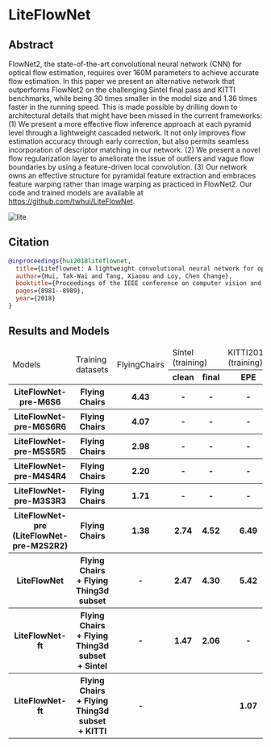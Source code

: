 # LiteFlowNet

## Abstract

FlowNet2, the state-of-the-art convolutional neural
network (CNN) for optical flow estimation, requires over
160M parameters to achieve accurate flow estimation. In
this paper we present an alternative network that outperforms
FlowNet2 on the challenging Sintel final pass and
KITTI benchmarks, while being 30 times smaller in the
model size and 1.36 times faster in the running speed. This
is made possible by drilling down to architectural details
that might have been missed in the current frameworks: (1)
We present a more effective flow inference approach at each
pyramid level through a lightweight cascaded network. It
not only improves flow estimation accuracy through early
correction, but also permits seamless incorporation of descriptor matching
in our network. (2) We present a novel flow regularization layer
to ameliorate the issue of outliers and vague flow boundaries
by using a feature-driven local convolution. (3) Our network owns
an effective structure for pyramidal feature extraction and embraces feature
warping rather than image warping as practiced in FlowNet2.
Our code and trained models are available at
https://github.com/twhui/LiteFlowNet.

![lite](https://user-images.githubusercontent.com/76149310/142731269-eee91f40-1a4d-4c9e-afc6-6d90b0674b62.png)

## Citation

<!-- [ALGORITHM] -->

```bibtex
@inproceedings{hui2018liteflownet,
  title={Liteflownet: A lightweight convolutional neural network for optical flow estimation},
  author={Hui, Tak-Wai and Tang, Xiaoou and Loy, Chen Change},
  booktitle={Proceedings of the IEEE conference on computer vision and pattern recognition},
  pages={8981--8989},
  year={2018}
}
```

## Results and Models

<table>
    <thead>
        <tr>
            <td rowspan=2>Models</td>
            <td rowspan=2>Training datasets</td>
            <td rowspan=2>FlyingChairs</td>
            <td colspan=2>Sintel (training)</td>
            <td colspan=1>KITTI2012 (training)</td>
            <td colspan=2>KITTI2015 (training)</td>
            <td rowspan=2>Log</td>
            <td rowspan=2>Config</td>
            <td rowspan=2>Download</td>
        </tr>
        <tr>
            <th>clean</th>
            <th>final</th>
            <th>EPE</th>
            <th>Fl-all</th>
            <th>EPE</th>
        </tr>
    </thead>
    <tbody>
        <tr>
            <th>LiteFlowNet-pre-M6S6</th>
            <th>Flying Chairs</th>
            <th>4.43</th>
            <th>-</th>
            <th>-</th>
            <th>-</th>
            <th>-</th>
            <th>-</th>
            <th><a href='https://download.openmmlab.com/mmflow/liteflownet/liteflownet_pre_M6S6_8x1_flyingchairs_320x448.log.json'>log</a></th>
            <th><a href='https://download.openmmlab.com/mmflow/liteflownet/liteflownet_pre_M6S6_8x1_flyingchairs_320x448.py'>Config</a></th>
            <th><a href='https://download.openmmlab.com/mmflow/liteflownet/liteflownet_pre_M6S6_8x1_flyingchairs_320x448.pth'>Model</a></th>
        </tr>
        <tr>
            <th>LiteFlowNet-pre-M6S6R6</th>
            <th>Flying Chairs</th>
            <th>4.07</th>
            <th>-</th>
            <th>-</th>
            <th>-</th>
            <th>-</th>
            <th>-</th>
            <th><a href='https://download.openmmlab.com/mmflow/liteflownet/liteflownet_pre_M6S6R6_8x1_flyingchairs_320x448.log.json'>log</a></th>
            <th><a href='https://download.openmmlab.com/mmflow/liteflownet/liteflownet_pre_M6S6R6_8x1_flyingchairs_320x448.py'>Config</a></th>
            <th><a href='https://download.openmmlab.com/mmflow/liteflownet/liteflownet_pre_M6S6R6_8x1_flyingchairs_320x448.pth'>Model</a></th>
        </tr>
        <tr>
            <th>LiteFlowNet-pre-M5S5R5</th>
            <th>Flying Chairs</th>
            <th>2.98</th>
            <th>-</th>
            <th>-</th>
            <th>-</th>
            <th>-</th>
            <th>-</th>
            <th><a href='https://download.openmmlab.com/mmflow/liteflownet/liteflownet_pre_M5S5R5_8x1_flyingchairs_320x448.log.json'>log</a></th>
            <th><a href='https://download.openmmlab.com/mmflow/liteflownet/liteflownet_pre_M5S5R5_8x1_flyingchairs_320x448.py'>Config</a></th>
            <th><a href='https://download.openmmlab.com/mmflow/liteflownet/liteflownet_pre_M5S5R5_8x1_flyingchairs_320x448.pth'>Model</a></th>
        </tr>
        <tr>
            <th>LiteFlowNet-pre-M4S4R4</th>
            <th>Flying Chairs</th>
            <th>2.20</th>
            <th>-</th>
            <th>-</th>
            <th>-</th>
            <th>-</th>
            <th>-</th>
            <th><a href='https://download.openmmlab.com/mmflow/liteflownet/liteflownet_pre_M4S4R4_8x1_flyingchairs_320x448.log.json'>log</a></th>
            <th><a href='https://download.openmmlab.com/mmflow/liteflownet/liteflownet_pre_M4S4R4_8x1_flyingchairs_320x448.py'>Config</a></th>
            <th><a href='https://download.openmmlab.com/mmflow/liteflownet/liteflownet_pre_M4S4R4_8x1_flyingchairs_320x448.pth'>Model</a></th>
        </tr>
        <tr>
            <th>LiteFlowNet-pre-M3S3R3</th>
            <th>Flying Chairs</th>
            <th>1.71</th>
            <th>-</th>
            <th>-</th>
            <th>-</th>
            <th>-</th>
            <th>-</th>
            <th><a href='https://download.openmmlab.com/mmflow/liteflownet/liteflownet_pre_M3S3R3_8x1_flyingchairs_320x448.log.json'>log</a></th>
            <th><a href='https://download.openmmlab.com/mmflow/liteflownet/liteflownet_pre_M3S3R3_8x1_flyingchairs_320x448.py'>Config</a></th>
            <th><a href='https://download.openmmlab.com/mmflow/liteflownet/liteflownet_pre_M3S3R3_8x1_flyingchairs_320x448.pth'>Model</a></th>
        </tr>
        <tr>
            <th>LiteFlowNet-pre (LiteFlowNet-pre-M2S2R2)</th>
            <th>Flying Chairs</th>
            <th>1.38</th>
            <th>2.74</th>
            <th>4.52</th>
            <th>6.49</th>
            <th>37.99%</th>
            <th>15.41</th>
            <th><a href='https://download.openmmlab.com/mmflow/liteflownet/liteflownet_pre_M2S2R2_8x1_flyingchairs_320x448.log.json'>log</a></th>
            <th><a href='https://download.openmmlab.com/mmflow/liteflownet/liteflownet_pre_M2S2R2_8x1_flyingchairs_320x448.py'>Config</a></th>
            <th><a href='https://download.openmmlab.com/mmflow/liteflownet/liteflownet_pre_M2S2R2_8x1_flyingchairs_320x448.pth'>Model</a></th>
        </tr>
        <tr>
            <th>LiteFlowNet</th>
            <th>Flying Chairs + Flying Thing3d subset</th>
            <th>-</th>
            <th>2.47</th>
            <th>4.30</th>
            <th>5.42</th>
            <th>32.86$</th>
            <th>13.50</th>
            <th><a href='https://download.openmmlab.com/mmflow/liteflownet/liteflownet_8x1_500k_flyingthings3d_subset_384x768.log.json'>log</a></th>
            <th><a href='https://download.openmmlab.com/mmflow/liteflownet/liteflownet_8x1_500k_flyingthings3d_subset_384x768.py'>Config</a></th>
            <th><a href='https://download.openmmlab.com/mmflow/liteflownet/liteflownet_8x1_500k_flyingthings3d_subset_384x768.pth'>Model</a></th>
        </tr>
        <tr>
            <th>LiteFlowNet-ft</th>
            <th>Flying Chairs + Flying Thing3d subset + Sintel</th>
            <th>-</th>
            <th>1.47</th>
            <th>2.06</th>
            <th>-</th>
            <th>-</th>
            <th>-</th>
            <th><a href='https://download.openmmlab.com/mmflow/liteflownet/liteflownet_ft_4x1_500k_sintel_384x768.log.json'>log</a></th>
            <th><a href='https://download.openmmlab.com/mmflow/liteflownet/liteflownet_ft_4x1_500k_sintel_384x768.py'>Config</a></th>
            <th><a href='https://download.openmmlab.com/mmflow/liteflownet/liteflownet_ft_4x1_500k_sintel_384x768.pth'>Model</a></th>
        </tr>
        <tr>
            <th>LiteFlowNet-ft</th>
            <th>Flying Chairs + Flying Thing3d subset + KITTI</th>
            <th>-</th>
            <th></th>
            <th></th>
            <th>1.07</th>
            <th>5.45%</th>
            <th>1.45</th>
            <th><a href='https://download.openmmlab.com/mmflow/liteflownet/liteflownet_ft_4x1_500k_kitti_320x896.log.json'>log</a></th>
            <th><a href='https://download.openmmlab.com/mmflow/liteflownet/liteflownet_ft_4x1_500k_kitti_320x896.py'>Config</a></th>
            <th><a href='https://download.openmmlab.com/mmflow/liteflownet/liteflownet_ft_4x1_500k_kitti_320x896.pth'>Model</a></th>
        </tr>
    </tbody>
</table>
